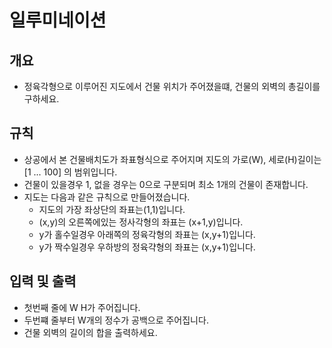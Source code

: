 일루미네이션
===
## 개요
+ 정육각형으로 이루어진 지도에서 건물 위치가 주어졌을떄, 건물의 외벽의 총길이를 구하세요.
## 규칙
+ 상공에서 본 건물배치도가 좌표형식으로 주어지며 지도의 가로(W), 세로(H)길이는 [1 ... 100] 의 범위입니다.
+ 건물이 있을경우 1, 없을 경우는 0으로 구분되며 최소 1개의 건물이 존재합니다.
+ 지도는 다음과 같은 규칙으로 만들어졌습니다.
    + 지도의 가장 좌상단의 좌표는(1,1)입니다.
    + (x,y)의 오른쪽에있는 정사각형의 좌표는 (x+1,y)입니다.
    + y가 홀수일경우 아래쪽의 정육각형의 좌표는 (x,y+1)입니다.
    + y가 짝수일경우 우하방의 정육갹형의 좌표는 (x,y+1)입니다.

## 입력 및 출력
+ 첫번째 줄에 W H가 주어집니다.
+ 두번쨰 줄부터 W개의 정수가 공백으로 주어집니다.
+ 건물 외벽의 길이의 합을 출력하세요.